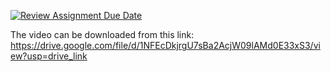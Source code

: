 [![Review Assignment Due Date](https://classroom.github.com/assets/deadline-readme-button-22041afd0340ce965d47ae6ef1cefeee28c7c493a6346c4f15d667ab976d596c.svg)](https://classroom.github.com/a/roC_7qQe)

The video can be downloaded from this link:
https://drive.google.com/file/d/1NFEcDkjrgU7sBa2AcjW09lAMd0E33xS3/view?usp=drive_link
